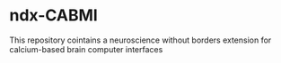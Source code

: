 # ndx-CABMI
This repository cointains a neuroscience without borders extension for calcium-based brain computer interfaces
